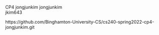 CP4
<your name> jongjunkim 
<your github id>    jongjunkim  
<your Binghamton userid>    jkim643 
<link to your cp4 repo>     https://github.com/Binghamton-University-CS/cs240-spring2022-cp4-jongjunkim.git
